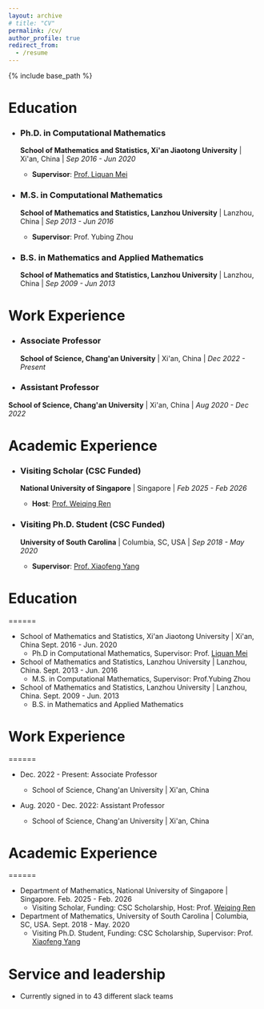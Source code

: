 ```yaml
---
layout: archive
# title: "CV"
permalink: /cv/
author_profile: true
redirect_from:
  - /resume
---
```


{% include base_path %}

# Education


- ### Ph.D. in Computational Mathematics  
  **School of Mathematics and Statistics, Xi'an Jiaotong University** | Xi'an, China | *Sep 2016 - Jun 2020*  
  - **Supervisor**: [Prof. Liquan Mei](http://gr.xjtu.edu.cn/web/lqmei)  

- ### M.S. in Computational Mathematics  
  **School of Mathematics and Statistics, Lanzhou University** | Lanzhou, China  | *Sep 2013 - Jun 2016*  
  - **Supervisor**: Prof. Yubing Zhou  

- ### B.S. in Mathematics and Applied Mathematics  
  **School of Mathematics and Statistics, Lanzhou University** | Lanzhou, China  | *Sep 2009 - Jun 2013*  

# Work Experience

- ### Associate Professor  
  **School of Science, Chang'an University** | Xi'an, China  |  *Dec 2022 - Present*  

- ### Assistant Professor  
**School of Science, Chang'an University** | Xi'an, China | *Aug 2020 - Dec 2022*  

# Academic Experience

- ### Visiting Scholar (CSC Funded)  
  **National University of Singapore** | Singapore  | *Feb 2025 - Feb 2026*  
  - **Host**: [Prof. Weiqing Ren](https://blog.nus.edu.sg/matrw/)  

- ### Visiting Ph.D. Student (CSC Funded)  
  **University of South Carolina** | Columbia, SC, USA  |  *Sep 2018 - May 2020*  
  - **Supervisor**: [Prof. Xiaofeng Yang](https://people.math.sc.edu/xfyang/)  












# Education
======
* School of Mathematics and Statistics, Xi'an Jiaotong University | Xi'an, China Sept. 2016 - Jun. 2020
  * Ph.D in Computational Mathematics, Supervisor: Prof. [Liquan Mei](http://gr.xjtu.edu.cn/web/lqmei)
* School of Mathematics and Statistics, Lanzhou University | Lanzhou, China. Sept. 2013 - Jun. 2016
  * M.S. in Computational Mathematics, Supervisor: Prof.Yubing Zhou
* School of Mathematics and Statistics, Lanzhou University | Lanzhou, China. Sept. 2009 - Jun. 2013
  * B.S. in Mathematics and Applied Mathematics

# Work Experience
======
* Dec. 2022 - Present: Associate Professor
  * School of Science, Chang'an University | Xi'an, China

* Aug. 2020 - Dec. 2022: Assistant Professor
  * School of Science, Chang'an University | Xi'an, China

# Academic Experience
======
- Department of Mathematics, National University of Singapore | Singapore.   Feb. 2025  - Feb. 2026
  - Visiting Scholar, Funding: CSC Scholarship, Host: Prof. [Weiqing Ren](https://blog.nus.edu.sg/matrw/)
- Department of Mathematics, University of South Carolina | Columbia, SC, USA.   Sept. 2018  - May. 2020
  - Visiting Ph.D. Student, Funding: CSC Scholarship, Supervisor: Prof. [Xiaofeng Yang](https://people.math.sc.edu/xfyang/index.html)

  
<!-- Skills
======
* Skill 1
* Skill 2
  * Sub-skill 2.1
  * Sub-skill 2.2
  * Sub-skill 2.3
* Skill 3

Publications
======
  <ul>{% for post in site.publications reversed %}
    {% include archive-single-cv.html %}
  {% endfor %}</ul>
  
Talks
======
  <ul>{% for post in site.talks reversed %}
    {% include archive-single-talk-cv.html  %}
  {% endfor %}</ul>
  
Teaching
======
  <ul>{% for post in site.teaching reversed %}
    {% include archive-single-cv.html %}
  {% endfor %}</ul> -->
  
Service and leadership
======
* Currently signed in to 43 different slack teams
